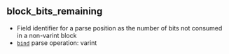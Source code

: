 ## block_bits_remaining

- Field identifier for a parse position as the number of bits not consumed in a non-varint block
- [`bind`](bind.md) parse operation: varint